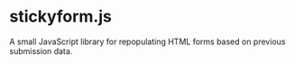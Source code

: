 # stickyform.js
A small JavaScript library for repopulating HTML forms based on previous submission data.
